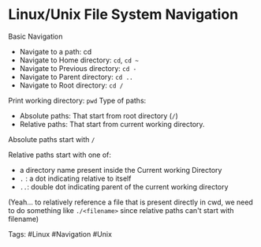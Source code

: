 # Linux/Unix File System Navigation

Basic Navigation
* Navigate to a path: cd <path>
* Navigate to Home directory: `cd`, `cd ~`
* Navigate to Previous directory: `cd -`
* Navigate to Parent directory: `cd ..`
* Navigate to Root directory: `cd /`
 
Print working directory: `pwd`
Type of paths:
* Absolute paths: That start from root directory (`/`)
* Relative paths: That start from current working directory.

Absolute paths start with `/`

Relative paths start with one of:
* a directory name present inside the Current working Directory
* `.` : a dot indicating relative to itself
* `..`: double dot indicating parent of the current working directory  

(Yeah... to relatively reference a file that is present directly in cwd, we need to do something like `./<filename>` since relative paths can't start with filename)


Tags:
	#Linux #Navigation #Unix

